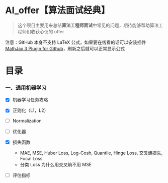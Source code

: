 # AI_offer【算法面试经典】
> 这个项目主要用来总结**算法工程师面试**中常见的问题，期待能够帮助算法工程师们收获心仪的 offer

注意：GitHub 本身不支持 LaTeX 公式，如果要在线看的话可以安装插件 [MathJax 3 Plugin for Github](https://chrome.google.com/webstore/detail/mathjax-3-plugin-for-gith/peoghobgdhejhcmgoppjpjcidngdfkod?utm_source=chrome-ntp-icon)，刷新之后就可以正常显示公式



# 目录

### 一、通用机器学习

- [x] 机器学习任务攻略

- [x] 正则化（L1，L2）
- [ ] Normalization
- [ ] 优化器
- [x] 损失函数
  - MAE, MSE, Huber Loss, Log-Cosh, Quantile, Hinge Loss, 交叉熵损失, Focal Loss
  - 分类 Loss 为什么用交叉熵不用 MSE

- [ ] 评估指标

